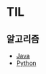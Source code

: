 # TIL

## 알고리즘
- [Java](https://github.com/chIorophyII/Algorithm/tree/main/algorithm/java)
- [Python](https://github.com/chIorophyII/Algorithm/tree/main/algorithm/python)
